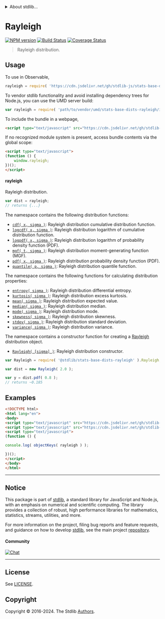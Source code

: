 <!--

@license Apache-2.0

Copyright (c) 2018 The Stdlib Authors.

Licensed under the Apache License, Version 2.0 (the "License");
you may not use this file except in compliance with the License.
You may obtain a copy of the License at

   http://www.apache.org/licenses/LICENSE-2.0

Unless required by applicable law or agreed to in writing, software
distributed under the License is distributed on an "AS IS" BASIS,
WITHOUT WARRANTIES OR CONDITIONS OF ANY KIND, either express or implied.
See the License for the specific language governing permissions and
limitations under the License.

-->


<details>
  <summary>
    About stdlib...
  </summary>
  <p>We believe in a future in which the web is a preferred environment for numerical computation. To help realize this future, we've built stdlib. stdlib is a standard library, with an emphasis on numerical and scientific computation, written in JavaScript (and C) for execution in browsers and in Node.js.</p>
  <p>The library is fully decomposable, being architected in such a way that you can swap out and mix and match APIs and functionality to cater to your exact preferences and use cases.</p>
  <p>When you use stdlib, you can be absolutely certain that you are using the most thorough, rigorous, well-written, studied, documented, tested, measured, and high-quality code out there.</p>
  <p>To join us in bringing numerical computing to the web, get started by checking us out on <a href="https://github.com/stdlib-js/stdlib">GitHub</a>, and please consider <a href="https://opencollective.com/stdlib">financially supporting stdlib</a>. We greatly appreciate your continued support!</p>
</details>

# Rayleigh

[![NPM version][npm-image]][npm-url] [![Build Status][test-image]][test-url] [![Coverage Status][coverage-image]][coverage-url] <!-- [![dependencies][dependencies-image]][dependencies-url] -->

> Rayleigh distribution.



<section class="usage">

## Usage

To use in Observable,

```javascript
rayleigh = require( 'https://cdn.jsdelivr.net/gh/stdlib-js/stats-base-dists-rayleigh@v0.2.1-umd/browser.js' )
```

To vendor stdlib functionality and avoid installing dependency trees for Node.js, you can use the UMD server build:

```javascript
var rayleigh = require( 'path/to/vendor/umd/stats-base-dists-rayleigh/index.js' )
```

To include the bundle in a webpage,

```html
<script type="text/javascript" src="https://cdn.jsdelivr.net/gh/stdlib-js/stats-base-dists-rayleigh@v0.2.1-umd/browser.js"></script>
```

If no recognized module system is present, access bundle contents via the global scope:

```html
<script type="text/javascript">
(function () {
    window.rayleigh;
})();
</script>
```

#### rayleigh

Rayleigh distribution.

```javascript
var dist = rayleigh;
// returns {...}
```

The namespace contains the following distribution functions:

<!-- <toc pattern="*+(cdf|pdf|mgf|quantile)*"> -->

<div class="namespace-toc">

-   <span class="signature">[`cdf( x, sigma )`][@stdlib/stats/base/dists/rayleigh/cdf]</span><span class="delimiter">: </span><span class="description">Rayleigh distribution cumulative distribution function.</span>
-   <span class="signature">[`logcdf( x, sigma )`][@stdlib/stats/base/dists/rayleigh/logcdf]</span><span class="delimiter">: </span><span class="description">Rayleigh distribution logarithm of cumulative distribution function.</span>
-   <span class="signature">[`logpdf( x, sigma )`][@stdlib/stats/base/dists/rayleigh/logpdf]</span><span class="delimiter">: </span><span class="description">Rayleigh distribution logarithm of probability density function (PDF).</span>
-   <span class="signature">[`mgf( t, sigma )`][@stdlib/stats/base/dists/rayleigh/mgf]</span><span class="delimiter">: </span><span class="description">Rayleigh distribution moment-generating function (MGF).</span>
-   <span class="signature">[`pdf( x, sigma )`][@stdlib/stats/base/dists/rayleigh/pdf]</span><span class="delimiter">: </span><span class="description">Rayleigh distribution probability density function (PDF).</span>
-   <span class="signature">[`quantile( p, sigma )`][@stdlib/stats/base/dists/rayleigh/quantile]</span><span class="delimiter">: </span><span class="description">Rayleigh distribution quantile function.</span>

</div>

<!-- </toc> -->

The namespace contains the following functions for calculating distribution properties:

<!-- <toc pattern="*+(entropy|kurtosis|mean|median|mode|skewness|stdev|variance)*"> -->

<div class="namespace-toc">

-   <span class="signature">[`entropy( sigma )`][@stdlib/stats/base/dists/rayleigh/entropy]</span><span class="delimiter">: </span><span class="description">Rayleigh distribution differential entropy.</span>
-   <span class="signature">[`kurtosis( sigma )`][@stdlib/stats/base/dists/rayleigh/kurtosis]</span><span class="delimiter">: </span><span class="description">Rayleigh distribution excess kurtosis.</span>
-   <span class="signature">[`mean( sigma )`][@stdlib/stats/base/dists/rayleigh/mean]</span><span class="delimiter">: </span><span class="description">Rayleigh distribution expected value.</span>
-   <span class="signature">[`median( sigma )`][@stdlib/stats/base/dists/rayleigh/median]</span><span class="delimiter">: </span><span class="description">Rayleigh distribution median.</span>
-   <span class="signature">[`mode( sigma )`][@stdlib/stats/base/dists/rayleigh/mode]</span><span class="delimiter">: </span><span class="description">Rayleigh distribution mode.</span>
-   <span class="signature">[`skewness( sigma )`][@stdlib/stats/base/dists/rayleigh/skewness]</span><span class="delimiter">: </span><span class="description">Rayleigh distribution skewness.</span>
-   <span class="signature">[`stdev( sigma )`][@stdlib/stats/base/dists/rayleigh/stdev]</span><span class="delimiter">: </span><span class="description">Rayleigh distribution standard deviation.</span>
-   <span class="signature">[`variance( sigma )`][@stdlib/stats/base/dists/rayleigh/variance]</span><span class="delimiter">: </span><span class="description">Rayleigh distribution variance.</span>

</div>

<!-- </toc> -->

The namespace contains a constructor function for creating a [Rayleigh][rayleigh-distribution] distribution object.

<!-- <toc pattern="*ctor*"> -->

<div class="namespace-toc">

-   <span class="signature">[`Rayleigh( [sigma] )`][@stdlib/stats/base/dists/rayleigh/ctor]</span><span class="delimiter">: </span><span class="description">Rayleigh distribution constructor.</span>

</div>

<!-- </toc> -->

```javascript
var Rayleigh = require( '@stdlib/stats-base-dists-rayleigh' ).Rayleigh;

var dist = new Rayleigh( 2.0 );

var y = dist.pdf( 0.8 );
// returns ~0.185
```

</section>

<!-- /.usage -->

<section class="examples">

## Examples

<!-- TODO: better examples -->

<!-- eslint no-undef: "error" -->

```html
<!DOCTYPE html>
<html lang="en">
<body>
<script type="text/javascript" src="https://cdn.jsdelivr.net/gh/stdlib-js/utils-keys@umd/browser.js"></script>
<script type="text/javascript" src="https://cdn.jsdelivr.net/gh/stdlib-js/stats-base-dists-rayleigh@v0.2.1-umd/browser.js"></script>
<script type="text/javascript">
(function () {

console.log( objectKeys( rayleigh ) );

})();
</script>
</body>
</html>
```

</section>

<!-- /.examples -->

<!-- Section for related `stdlib` packages. Do not manually edit this section, as it is automatically populated. -->

<section class="related">

</section>

<!-- /.related -->

<!-- Section for all links. Make sure to keep an empty line after the `section` element and another before the `/section` close. -->


<section class="main-repo" >

* * *

## Notice

This package is part of [stdlib][stdlib], a standard library for JavaScript and Node.js, with an emphasis on numerical and scientific computing. The library provides a collection of robust, high performance libraries for mathematics, statistics, streams, utilities, and more.

For more information on the project, filing bug reports and feature requests, and guidance on how to develop [stdlib][stdlib], see the main project [repository][stdlib].

#### Community

[![Chat][chat-image]][chat-url]

---

## License

See [LICENSE][stdlib-license].


## Copyright

Copyright &copy; 2016-2024. The Stdlib [Authors][stdlib-authors].

</section>

<!-- /.stdlib -->

<!-- Section for all links. Make sure to keep an empty line after the `section` element and another before the `/section` close. -->

<section class="links">

[npm-image]: http://img.shields.io/npm/v/@stdlib/stats-base-dists-rayleigh.svg
[npm-url]: https://npmjs.org/package/@stdlib/stats-base-dists-rayleigh

[test-image]: https://github.com/stdlib-js/stats-base-dists-rayleigh/actions/workflows/test.yml/badge.svg?branch=v0.2.1
[test-url]: https://github.com/stdlib-js/stats-base-dists-rayleigh/actions/workflows/test.yml?query=branch:v0.2.1

[coverage-image]: https://img.shields.io/codecov/c/github/stdlib-js/stats-base-dists-rayleigh/main.svg
[coverage-url]: https://codecov.io/github/stdlib-js/stats-base-dists-rayleigh?branch=main

<!--

[dependencies-image]: https://img.shields.io/david/stdlib-js/stats-base-dists-rayleigh.svg
[dependencies-url]: https://david-dm.org/stdlib-js/stats-base-dists-rayleigh/main

-->

[chat-image]: https://img.shields.io/gitter/room/stdlib-js/stdlib.svg
[chat-url]: https://app.gitter.im/#/room/#stdlib-js_stdlib:gitter.im

[stdlib]: https://github.com/stdlib-js/stdlib

[stdlib-authors]: https://github.com/stdlib-js/stdlib/graphs/contributors

[umd]: https://github.com/umdjs/umd
[es-module]: https://developer.mozilla.org/en-US/docs/Web/JavaScript/Guide/Modules

[deno-url]: https://github.com/stdlib-js/stats-base-dists-rayleigh/tree/deno
[deno-readme]: https://github.com/stdlib-js/stats-base-dists-rayleigh/blob/deno/README.md
[umd-url]: https://github.com/stdlib-js/stats-base-dists-rayleigh/tree/umd
[umd-readme]: https://github.com/stdlib-js/stats-base-dists-rayleigh/blob/umd/README.md
[esm-url]: https://github.com/stdlib-js/stats-base-dists-rayleigh/tree/esm
[esm-readme]: https://github.com/stdlib-js/stats-base-dists-rayleigh/blob/esm/README.md
[branches-url]: https://github.com/stdlib-js/stats-base-dists-rayleigh/blob/main/branches.md

[stdlib-license]: https://raw.githubusercontent.com/stdlib-js/stats-base-dists-rayleigh/main/LICENSE

[rayleigh-distribution]: https://en.wikipedia.org/wiki/Rayleigh_distribution

<!-- <toc-links> -->

[@stdlib/stats/base/dists/rayleigh/ctor]: https://github.com/stdlib-js/stats-base-dists-rayleigh-ctor/tree/umd

[@stdlib/stats/base/dists/rayleigh/entropy]: https://github.com/stdlib-js/stats-base-dists-rayleigh-entropy/tree/umd

[@stdlib/stats/base/dists/rayleigh/kurtosis]: https://github.com/stdlib-js/stats-base-dists-rayleigh-kurtosis/tree/umd

[@stdlib/stats/base/dists/rayleigh/mean]: https://github.com/stdlib-js/stats-base-dists-rayleigh-mean/tree/umd

[@stdlib/stats/base/dists/rayleigh/median]: https://github.com/stdlib-js/stats-base-dists-rayleigh-median/tree/umd

[@stdlib/stats/base/dists/rayleigh/mode]: https://github.com/stdlib-js/stats-base-dists-rayleigh-mode/tree/umd

[@stdlib/stats/base/dists/rayleigh/skewness]: https://github.com/stdlib-js/stats-base-dists-rayleigh-skewness/tree/umd

[@stdlib/stats/base/dists/rayleigh/stdev]: https://github.com/stdlib-js/stats-base-dists-rayleigh-stdev/tree/umd

[@stdlib/stats/base/dists/rayleigh/variance]: https://github.com/stdlib-js/stats-base-dists-rayleigh-variance/tree/umd

[@stdlib/stats/base/dists/rayleigh/cdf]: https://github.com/stdlib-js/stats-base-dists-rayleigh-cdf/tree/umd

[@stdlib/stats/base/dists/rayleigh/logcdf]: https://github.com/stdlib-js/stats-base-dists-rayleigh-logcdf/tree/umd

[@stdlib/stats/base/dists/rayleigh/logpdf]: https://github.com/stdlib-js/stats-base-dists-rayleigh-logpdf/tree/umd

[@stdlib/stats/base/dists/rayleigh/mgf]: https://github.com/stdlib-js/stats-base-dists-rayleigh-mgf/tree/umd

[@stdlib/stats/base/dists/rayleigh/pdf]: https://github.com/stdlib-js/stats-base-dists-rayleigh-pdf/tree/umd

[@stdlib/stats/base/dists/rayleigh/quantile]: https://github.com/stdlib-js/stats-base-dists-rayleigh-quantile/tree/umd

<!-- </toc-links> -->

</section>

<!-- /.links -->
